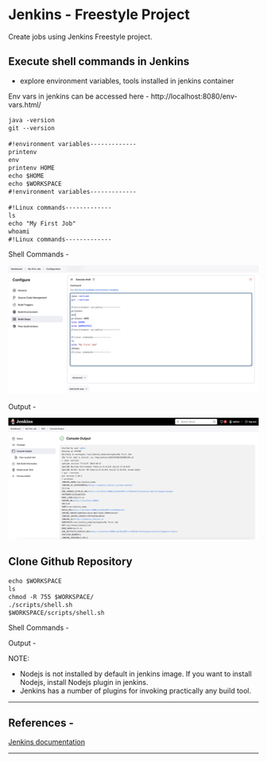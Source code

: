# Jenkins - Freestyle Project

Create jobs using Jenkins Freestyle project.


## Execute shell commands in Jenkins
- explore environment variables, tools installed in jenkins container
 
Env vars in jenkins can be accessed here - http://localhost:8080/env-vars.html/

```
java -version
git --version

#!environment variables-------------
printenv
env
printenv HOME
echo $HOME
echo $WORKSPACE
#!environment variables-------------

#!Linux commands-------------
ls
echo "My First Job"
whoami
#!Linux commands-------------
```
Shell Commands - 

![Jenkins Freestyle project](./images/jenkins-freestyle-job-project.png)

Output - 

![Jenkins Freestyle Job Output](./images/jenkins-freestyle-job-output.png)


## Clone Github Repository

```
echo $WORKSPACE
ls
chmod -R 755 $WORKSPACE/
./scripts/shell.sh
$WORKSPACE/scripts/shell.sh
```

Shell Commands - 


Output - 





NOTE: 
- Nodejs is not installed by default in jenkins image. If you want to install Nodejs, install Nodejs plugin in jenkins.
- Jenkins has a number of plugins for invoking practically any build tool.


---

## References - 
[Jenkins documentation](https://www.jenkins.io/doc/)  

--- 
